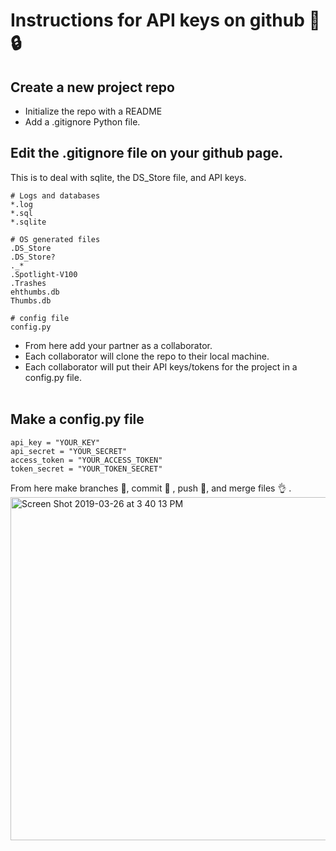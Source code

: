 # Instructions for API keys on github :key: :lock:

## Create a new project repo
* Initialize the repo with a README 
* Add a .gitignore Python file.
## Edit the .gitignore file on your github page.
  This is to deal with sqlite, the DS_Store file, and API keys.  <br />
  
```
# Logs and databases 
*.log
*.sql
*.sqlite

# OS generated files 
.DS_Store
.DS_Store?
._*
.Spotlight-V100
.Trashes
ehthumbs.db
Thumbs.db

# config file
config.py
```

* From here add your partner as a collaborator. <br />
* Each collaborator will clone the repo to their local machine. <br />
* Each collaborator will put their API keys/tokens for the project in a config.py file. <br /> <br />
## Make a config.py file 
```# .gitignore should include reference to config.py
api_key = "YOUR_KEY"
api_secret = "YOUR_SECRET"
access_token = "YOUR_ACCESS_TOKEN"
token_secret = "YOUR_TOKEN_SECRET" 
``` 
From here make branches :palm_tree:, commit :ring: , push :bicyclist:, and merge files :ok_hand: .
<img width="549" alt="Screen Shot 2019-03-26 at 3 40 13 PM" src="https://user-images.githubusercontent.com/39356742/55028179-7b821480-4fdd-11e9-93be-1e8e4fe06225.png">
